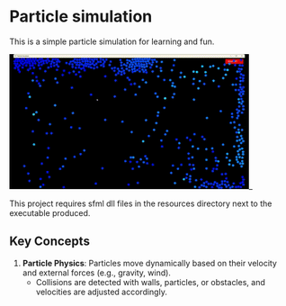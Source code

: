 # Particle simulation

This is a simple particle simulation for learning and fun.

![Alt Text](ressources/Particle_simulation.gif)_

This project requires sfml dll files in the resources directory next to the executable produced.

## Key Concepts
1. **Particle Physics**: Particles move dynamically based on their velocity and external forces (e.g., gravity, wind).
    - Collisions are detected with walls, particles, or obstacles, and velocities are adjusted accordingly.
